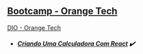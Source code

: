 ## [Bootcamp - Orange Tech](https://github.com/gmurilo/dio/tree/main/orange-tech)
[DIO - Orange Tech](https://web.dio.me/track/orange-tech)

- ##### [Criando Uma Calculadora Com React](https://web.dio.me/lab/calculadora/learning/89d36230-0ad5-4235-9c16-9691a26e6c96) :heavy_check_mark:
